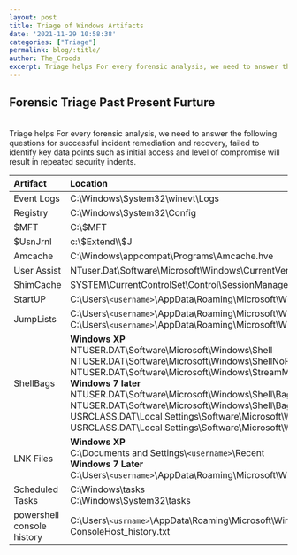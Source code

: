 ```yaml
---
layout: post
title: Triage of Windows Artifacts
date: '2021-11-29 10:58:38'
categories: ["Triage"]
permalink: blog/:title/
author: The_Croods
excerpt: Triage helps For every forensic analysis, we need to answer the following questions for successful incident remediation and recovery, failed to identify key data points such as initial access and level of compromise will result in repeated security indents.
---
```


## Forensic Triage Past Present Furture

<br>
Triage helps For every forensic analysis, we need to answer the following questions for successful incident remediation and recovery, failed to identify key data points such as initial access and level of compromise will result in repeated security indents.
<br>

<div class="border-0" markdown="1">

| Artifact | Location |
|:-------------|:------------------|
| Event Logs | C:\Windows\System32\winevt\Logs |
| Registry | C:\Windows\System32\Config   |
| $MFT | C:\\$MFT  <a href="#" class="text-decoration-none" data-html="true" data-bs-toggle="tooltip" title="Use FTK Imager to view/copy"><i class="fas fa-info-circle"></i> </a>|
| $UsnJrnl | c:\\$Extend\\$J  <a href="#" class="text-decoration-none" data-html="true" data-bs-toggle="tooltip" title="Use FTK Imager to view/copy"><i class="fas fa-info-circle"></i> </a>|
| Amcache | C:\Windows\appcompat\Programs\Amcache.hve |
| User Assist | NTuser.Dat\Software\Microsoft\Windows\CurrentVersion\Explorer\UserAssist <a href="https://www.nirsoft.net/utils/userassist_view.html" target=blank class="text-decoration-none" data-html="true" data-bs-toggle="tooltip" title="Use Nirsoft's tool to parse and view UserAssist artifact"><i class="fas fa-info-circle"></i> </a> |
| ShimCache | SYSTEM\CurrentControlSet\Control\SessionManager\AppCompatCache\AppCompatCache |
| StartUP | C:\Users\\`<username>`\AppData\Roaming\Microsoft\Windows\Start Menu\Programs\Startup|
| JumpLists | C:\Users\\`<username>`\AppData\Roaming\Microsoft\Windows\Recent\AutomaticDestinations <br> C:\Users\\`<username>`\AppData\Roaming\Microsoft\Windows\Recent\CustomDestinations |
| ShellBags |**Windows XP** <br> NTUSER.DAT\Software\Microsoft\Windows\Shell <br> NTUSER.DAT\Software\Microsoft\Windows\ShellNoRoam <br> NTUSER.DAT\Software\Microsoft\Windows\StreamMRU <br> **Windows 7 later** <br> NTUSER.DAT\Software\Microsoft\Windows\Shell\BagMRU <br> NTUSER.DAT\Software\Microsoft\Windows\Shell\Bags <br> USRCLASS.DAT\Local Settings\Software\Microsoft\Windows\Shell\BagMRU <br> USRCLASS.DAT\Local Settings\Software\Microsoft\Windows\Shell\Bags|
| LNK Files | **Windows XP** <br> C:\Documents and Settings\\`<username>`\Recent <br>**Windows 7 Later** <br> C:\Users\\`<username>`\AppData\Roaming\Microsoft\Windows\Recent|
| Scheduled Tasks | C:\Windows\tasks <br> C:\Windows\System32\tasks |
| powershell console history |C:\Users\\`<usrname>`\AppData\Roaming\Microsoft\Windows\PowerShell\PSReadLine <br>ConsoleHost_history.txt|

</div>


